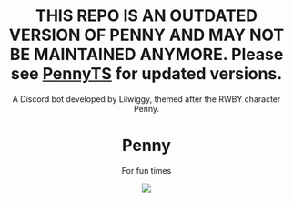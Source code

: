 
<div align="center"> 
<h1>THIS REPO IS AN OUTDATED VERSION OF PENNY AND MAY NOT BE MAINTAINED ANYMORE. Please see <a href="https://github.com/Lilwiggy/PennyTS">PennyTS</a> for updated versions.</h1>
<p style"font-size:50px;">A Discord bot developed by Lilwiggy, themed after the RWBY character Penny.</p>
<h1> Penny </h1>
<p style"font-size:50px;">For fun times</p>
    <a href = "https://discord.gg/kwcd9dq"><img src="https://discordapp.com/api/guilds/309531752014151690/embed.png?style=banner1">
